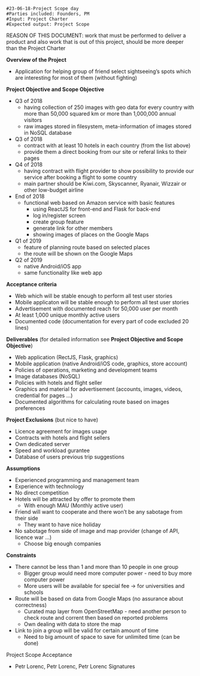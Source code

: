	#23-06-18-Project Scope day
	#Parties included: Founders, PM
	#Input: Project Charter
	#Expected output: Project Scope

REASON OF THIS DOCUMENT: work that must be performed to deliver a product and also work that is out of this project, should be more deeper than the Project Charter

**Overview of the Project**

 * Application for helping group of friend select sightseeing’s spots which are interesting for most of them (without fighting)

**Project Objective and Scope Objective**

 * Q3 of 2018
   * having collection of 250 images with geo data for every country with more than 50,000 squared km or more than 1,000,000 annual visitors 
   * raw images stored in filesystem, meta-information of images stored in NoSQL database
 * Q3 of 2018
   * contract with at least 10 hotels in each country (from the list above)
   * provide them a direct booking from our site or referal links to their pages
 * Q4 of 2018 
   * having contract with flight provider to show possibility to provide our service after booking a flight to some country
   * main partner should be Kiwi.com, Skyscanner, Ryanair, Wizzair or other low-budget airline
 * End of 2018
   * functional web based on Amazon service with basic features 
     * using ReactJS for front-end and Flask for back-end
     * log in/register screen
     * create group feature
     * generate link for other members
     * showing images of places on the Google Maps
 * Q1 of 2019
   * feature of planning route based on selected places
   * the route will be shown on the Google Maps
 * Q2 of 2019 
   * native Android/iOS app
   * same functionality like web app


**Acceptance criteria**

 * Web which will be stable enough to perform all test user stories
 * Mobile applicaton will be stable enough to perform all test user stories
 * Advertisement with documented reach for 50,000 user per month
 * At least 1,000 unique monthly active users 
 * Documented code (documentation for every part of code excluded 20 lines)

**Deliverables** (for detailed information see **Project Objective and Scope Objective**)

 * Web application (RectJS, Flask, graphics)
 * Mobile application (native Android/iOS code, graphics, store account)
 * Policies of operations, marketing and development teams
 * Image databases (NoSQL)
 * Policies with hotels and flight seller 
 * Graphics and material for advertisement (accounts, images, videos, credential for pages ...)
 * Documented algorithms for calculating route based on images preferences

**Project Exclusions** (but nice to have)

 * Licence agreement for images usage
 * Contracts with hotels and flight sellers 
 * Own dedicated server
 * Speed and workload gurantee
 * Database of users previous trip suggestions

**Assumptions**

 * Experienced programming and management team
 * Experience with technology
 * No direct competition
 * Hotels will be attracted by offer to promote them
   * With enough MAU (Monthly active user)
 * Friend will want to cooperate and there won’t be any sabotage from their side
   * They want to have nice holiday
 * No sabotage from side of image and map provider (change of API, licence war ...)
   * Choose big enough companies

**Constraints**

 * There cannot be less than 1 and more than 10 people in one group
   * Bigger group would need more computer power - need to buy more computer power
   * More users will be available for special fee -> for universities and schools
 * Route will be based on data from Google Maps (no assurance about correctness)
   * Curated map layer from OpenStreetMap - need another person to check route and corrent then based on reported problems
   * Own dealing with data to store the map
 * Link to join a group will be valid for certain amount of time
   * Need to big amount of space to save for unlimited time (can be done)

Project Scope Acceptance

 * Petr Lorenc, Petr Lorenc, Petr Lorenc Signatures

